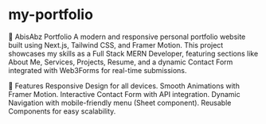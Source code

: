 # my-portfolio
📌 AbisAbz Portfolio A modern and responsive personal portfolio website built using Next.js, Tailwind CSS, and Framer Motion. This project showcases my skills as a Full Stack MERN Developer, featuring sections like About Me, Services, Projects, Resume, and a dynamic Contact Form integrated with Web3Forms for real-time submissions.

🚀 Features
Responsive Design for all devices.
Smooth Animations with Framer Motion.
Interactive Contact Form with API integration.
Dynamic Navigation with mobile-friendly menu (Sheet component).
Reusable Components for easy scalability.


